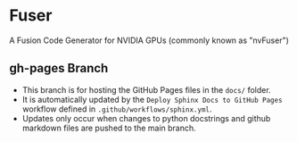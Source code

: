 <!--
 * SPDX-FileCopyrightText: Copyright (c) 2023-present NVIDIA CORPORATION & AFFILIATES.
 * All rights reserved.
 * SPDX-License-Identifier: BSD-3-Clause
-->

# Fuser

A Fusion Code Generator for NVIDIA GPUs (commonly known as "nvFuser")

## gh-pages Branch

* This branch is for hosting the GitHub Pages files in the `docs/` folder.
* It is automatically updated by the `Deploy Sphinx Docs to GitHub Pages` workflow defined in `.github/workflows/sphinx.yml`.
* Updates only occur when changes to python docstrings and github markdown files are pushed to the main branch.
